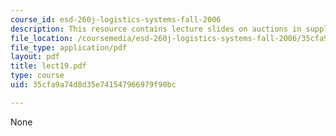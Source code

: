 ```yaml
---
course_id: esd-260j-logistics-systems-fall-2006
description: This resource contains lecture slides on auctions in supply chain management.
file_location: /coursemedia/esd-260j-logistics-systems-fall-2006/35cfa9a74d8d35e741547966979f90bc_lect19.pdf
file_type: application/pdf
layout: pdf
title: lect19.pdf
type: course
uid: 35cfa9a74d8d35e741547966979f90bc

---
```

None